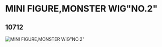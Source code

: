 # MINI FIGURE,MONSTER WIG"NO.2"
## 10712
![MINI FIGURE,MONSTER WIG"NO.2"](https://lc-www-live-s.legocdn.com/media/bricks/5/2/6006193.jpg)